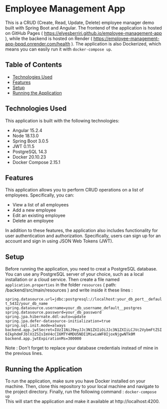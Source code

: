 # Employee Management App
 
 This is a CRUD (Create, Read, Update, Delete) employee manager demo built with Spring Boot and Angular. The frontend of the application is hosted on GitHub Pages ( https://elyesberriri.github.io/employee-management-app ), while the backend is hosted on Render ( https://employee-management-app-bpqd.onrender.com/health ). The application is also Dockerized, which means you can easily run it with `docker-compose up`. 

## Table of Contents
* [Technologies Used](#technologies-used)
* [Features](#features)
* [Setup](#setup)
* [Running the Application](#running-the-application)

## Technologies Used

This application is built with the following technologies:

* Angular 15.2.4
* Node 18.13.0
* Spring Boot 3.0.5
* JWT 0.11.5
* PostgreSQL 14.3
* Docker 20.10.23
* Docker Compose 2.15.1

## Features

This application allows you to perform CRUD operations on a list of employees. Specifically, you can:

* View a list of all employees
* Add a new employee
* Edit an existing employee
* Delete an employee

In addition to these features, the application also includes functionality for user authentication and authorization. Specifically, users can sign up for an account and sign in using JSON Web Tokens (JWT).

## Setup

Before running the application, you need to creat a PostgreSQL database. You can use any PostgreSQL server of your choice, such as a local installation or a cloud service.
Then create a file named `application.properties` in the folder `resources` ( path: /backend/src/main/resources ) and write inside it these lines :

`spring.datasource.url=jdbc:postgresql://localhost:your_db_port__default_5432/your_db_name`  
`spring.datasource.username=your_db_username_default__postgres`  
`spring.datasource.password=your_db_password`  
`spring.jpa.hibernate.ddl-auto=update`  
`spring.jpa.defer-datasource-initialization=true`  
`spring.sql.init.mode=always`  
`backend.app.jwtSecret=IUzI1NiJ9eyJJc3N1ZXIiOiJJc3N1ZXIiLCJVc2VybmFtZSI6IkphdmFJblVzZSIsImV4cCI6MTY4MDU5NDI1MiwiaWF0IjoxNjgwNTk0M`  
`backend.app.jwtExpirationMs=300000`

Note : Don't forget to replace your database credentials instead of mine in the previous lines.

## Running the Application

To run the application, make sure you have Docker installed on your machine. Then, clone this repository to your local machine and navigate to the project directory. Finally, run the following command : `docker-compose up`  
This will start the application and make it available at http://localhost:4200.